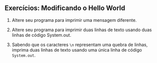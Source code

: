 

## Exercícios: Modificando o Hello World


1. Altere seu programa para imprimir uma mensagem diferente.

1. Altere seu programa para imprimir duas linhas de texto usando duas linhas de código System.out.

1. Sabendo que os caracteres `\n` representam uma quebra de linhas, imprima duas linhas de texto
usando uma única linha de código `System.out`.

